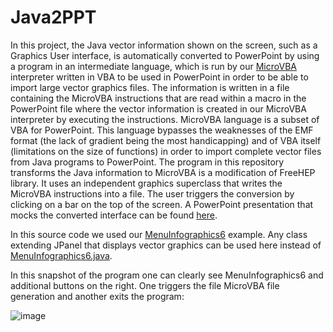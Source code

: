 # Java2PPT

In this project, the Java vector information shown on the screen, such as a Graphics User interface, is
automatically converted to PowerPoint by using a program in an intermediate language, which is run by our 
[MicroVBA](https://github.com/nilostolte/MicroVBA-PowerPoint) interpreter 
written in VBA to be used in PowerPoint in order to be able to import large vector graphics files. The information is
written in a file containing the MicroVBA instructions that are read within a macro in the PowerPoint file
where the vector information is created in our MicroVBA interpreter by executing the instructions. MicroVBA language
is a subset of VBA for PowerPoint. This language bypasses the weaknesses of the EMF format (the lack of
gradient being the most handicapping) and of VBA itself (limitations on the size of functions) in order to import
complete vector files from Java programs to PowerPoint.
The program in this repository transforms the Java information to MicroVBA is a modification of FreeHEP library. It 
uses an independent graphics superclass that writes the MicroVBA instructions into a
file. The user triggers the conversion by clicking on a bar on the top of the screen.
A PowerPoint presentation that mocks the converted interface can be found 
[here](https://github.com/nilostolte/MicroVBA-PowerPoint/blob/main/Example/testfontsembedded.pptm).

In this source code we used our [MenuInfographics6](https://github.com/nilostolte/Java-Vector-GUI/tree/main/MenuInfographics6) example.
Any class extending JPanel that displays vector graphics can be used here instead of 
[MenuInfographics6.java](https://github.com/nilostolte/Java-Vector-GUI/blob/main/MenuInfographics6/src/com/MenuInfographics6.java).

In this snapshot of the program one can clearly see MenuInfographics6 and additional buttons on the right. One triggers the 
file MicroVBA file generation and another exits the program:

![image](https://user-images.githubusercontent.com/80269251/127778555-dce4006e-c0b8-4f30-8367-79bf96000b11.png)

